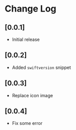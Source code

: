# Change Log

## [0.0.1]

- Initial release

## [0.0.2]

- Added `swiftversion` snippet

## [0.0.3]

- Replace icon image

## [0.0.4]

- Fix some error